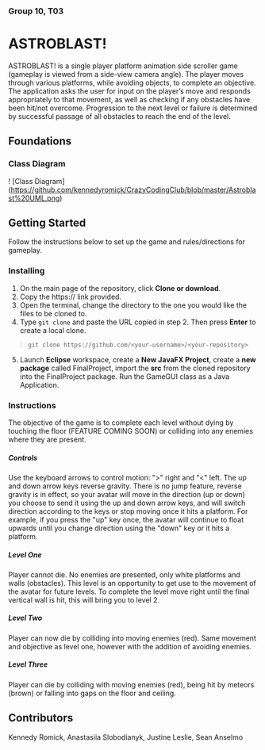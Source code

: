 ### Group 10, T03
# ASTROBLAST!
ASTROBLAST! is a single player platform animation side scroller game (gameplay is viewed from a side-view camera angle). The player moves through various platforms, while avoiding objects, to complete an objective. The application asks the user for input on the player’s move and responds appropriately to that movement, as well as checking if any obstacles have been hit/not overcome. Progression to the next level or failure is determined by successful passage of all obstacles to reach the end of the level.

## Foundations
### Class Diagram 
! [Class Diagram] (https://github.com/kennedyromick/CrazyCodingClub/blob/master/Astroblast%20UML.png)

## Getting Started
Follow the instructions below to set up the game and rules/directions for gameplay.

### Installing
1. On the main page of the repository, click **Clone or download**.
2. Copy the https:// link provided.
3. Open the terminal, change the directory to the one you would like the files to be cloned to. 
4. Type `git clone` and paste the URL copied in step 2. Then press **Enter** to create a local clone.
  > `git clone https://github.com/<your-username>/<your-repository>`
5. Launch **Eclipse** workspace, create a **New JavaFX Project**, create a **new package** called FinalProject, import the **src** from the cloned repository into the FinalProject package. Run the GameGUI class as a Java Application.

### Instructions
The objective of the game is to complete each level without dying by touching the floor (FEATURE COMING SOON) or colliding into any enemies where they are present. 
##### Controls
Use the keyboard arrows to control motion: ">" right and "<" left. The up and down arrow keys reverse gravity. There is no jump feature, reverse gravity is in effect, so your avatar will move in the direction (up or down) you choose to send it using the up and down arrow keys, and will switch direction according to the keys or stop moving once it hits a platform. For example, if you press the "up" key once, the avatar will continue to float upwards until you change direction using the "down" key or it hits a platform.
##### Level One
Player cannot die. No enemies are presented, only white platforms and walls (obstacles). This level is an opportunity to get use to the movement of the avatar for future levels. To complete the level move right until the final vertical wall is hit, this will bring you to level 2.
##### Level Two
Player can now die by colliding into moving enemies (red). Same movement and objective as level one, however with the addition of avoiding enemies.
##### Level Three
Player can die by colliding with moving enemies (red), being hit by meteors (brown) or falling into gaps on the floor and ceiling.

## Contributors
Kennedy Romick,
Anastasiia Slobodianyk,
Justine Leslie,
Sean Anselmo
